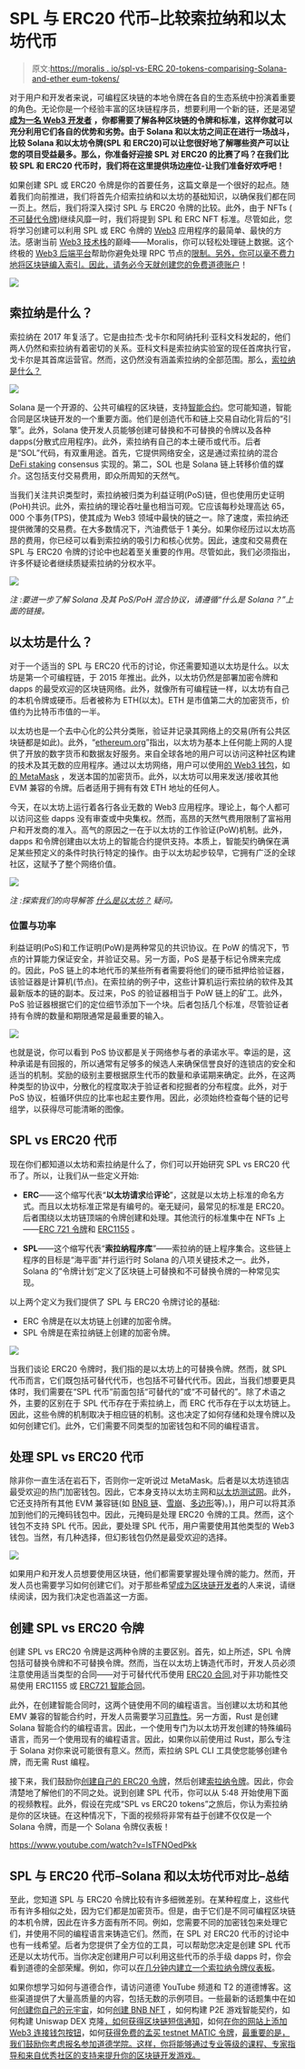 # SPL 与 ERC20 代币–比较索拉纳和以太坊代币

> 原文:[https://moralis . io/spl-vs-ERC 20-tokens-comparising-Solana-and-ether eum-tokens/](https://moralis.io/spl-vs-erc20-tokens-comparing-solana-and-ethereum-tokens/)

对于用户和开发者来说，可编程区块链的本地令牌在各自的生态系统中扮演着重要的角色。无论你是一个经验丰富的区块链程序员，想要利用一个新的链，还是渴望 [**成为一名 Web3 开发者**](https://moralis.io/how-to-become-a-web3-developer-full-guide/) **，你都需要了解各种区块链的令牌和标准，这样你就可以充分利用它们各自的优势和劣势。由于 Solana 和以太坊之间正在进行一场战斗，比较 Solana 和以太坊令牌(SPL 和 ERC20)可以让您很好地了解哪些资产可以让您的项目受益最多。那么，你准备好迎接 SPL 对 ERC20 的比赛了吗？在我们比较 SPL 和 ERC20 代币时，我们将在这里提供场边座位-让我们准备好欢呼吧！**

如果创建 SPL 或 ERC20 令牌是你的首要任务，这篇文章是一个很好的起点。随着我们向前推进，我们将首先介绍索拉纳和以太坊的基础知识，以确保我们都在同一页上。然后，我们将深入探讨 SPL 与 ERC20 令牌的比较。此外，由于 NFTs ( [不可替代令牌](https://moralis.io/non-fungible-tokens-explained-what-are-nfts/))继续风靡一时，我们将提到 SPL 和 ERC NFT 标准。尽管如此，您将学习创建可以利用 SPL 或 ERC 令牌的 [Web3](https://moralis.io/the-ultimate-guide-to-web3-what-is-web3/) 应用程序的最简单、最快的方法。感谢当前 [Web3 技术栈](https://moralis.io/exploring-the-web3-tech-stack-full-guide/)的巅峰——Moralis，你可以轻松处理链上数据。这个终极的 [Web3 后端平台](https://moralis.io/exploring-the-best-web3-backend-platform/)帮助你避免处理 RPC 节点的[限制。另外，你可以毫不费力地将区块链编入索引。因此，请务必今天就](https://moralis.io/exploring-the-limitations-of-rpc-nodes-and-the-solution-to-them/)[创建您的免费道德账户](https://admin.moralis.io/register)！

![](../Images/f0d461652170f580a3a3118fa9ee8e23.png)

## 索拉纳是什么？

索拉纳在 2017 年复活了。它是由拉杰·戈卡尔和阿纳托利·亚科文科发起的，他们两人仍然和索拉纳有着密切的关系。亚科文科是索拉纳实验室的现任首席执行官，戈卡尔是其首席运营官。然而，这仍然没有涵盖索拉纳的全部范围。那么，[索拉纳是什么？](https://moralis.io/what-is-solana-the-full-2022-guide/)

![](../Images/37993789604abb0ada7f6d775b05e2d6.png)

Solana 是一个开源的、公共可编程的区块链，支持[智能合约](https://moralis.io/smart-contracts-explained-what-are-smart-contracts/)。您可能知道，智能合同是区块链开发的一个重要方面。他们是创造代币和链上交易自动化背后的“引擎”。此外，Solana 使开发人员能够创建可替换和不可替换的令牌以及各种 dapps(分散式应用程序)。此外，索拉纳有自己的本土硬币或代币。后者是“SOL”代码，有双重用途。首先，它提供网络安全，这是通过索拉纳的混合 [DeFi staking](https://moralis.io/what-is-defi-staking-full-guide/) consensus 实现的。第二，SOL 也是 Solana 链上转移价值的媒介。这包括支付交易费用，即众所周知的天然气。

当我们关注共识类型时，索拉纳被归类为利益证明(PoS)链，但也使用历史证明(PoH)共识。此外，索拉纳的理论吞吐量也相当可观。它应该每秒处理高达 65，000 个事务(TPS)，使其成为 Web3 领域中最快的链之一。除了速度，索拉纳还提供微薄的交易费。在大多数情况下，汽油费低于 1 美分。如果你经历过以太坊高昂的费用，你已经可以看到索拉纳的吸引力和核心优势。因此，速度和交易费在 SPL 与 ERC20 令牌的讨论中也起着至关重要的作用。尽管如此，我们必须指出，许多怀疑论者继续质疑索拉纳的分权水平。

![](../Images/123546605c3cb50f6ad01a0361026b65.png)

*注* *:要进一步了解 Solana 及其 PoS/PoH 混合协议，请遵循“什么是 Solana？”上面的链接。*

## 以太坊是什么？

对于一个适当的 SPL 与 ERC20 代币的讨论，你还需要知道以太坊是什么。以太坊是第一个可编程链，于 2015 年推出。此外，以太坊仍然是部署加密令牌和 dapps 的最受欢迎的区块链网络。此外，就像所有可编程链一样，以太坊有自己的本机令牌或硬币。后者被称为 ETH(以太)。ETH 是市值第二大的加密货币，价值约为比特币市值的一半。

以太坊也是一个去中心化的公共分类账，验证并记录其网络上的交易(所有公共区块链都是如此)。此外，“[ethereum.org](http://ethereum.org/)”指出，以太坊为基本上任何能上网的人提供了开放的数字货币和数据友好服务。来自全球各地的用户可以访问这种社区构建的技术及其无数的应用程序。通过以太坊网络，用户可以使用[的 Web3 钱包](https://moralis.io/what-is-a-web3-wallet-web3-wallets-explained/)，如[的 MetaMask](https://moralis.io/metamask-explained-what-is-metamask/) ，发送本国的加密货币。此外，以太坊可以用来发送/接收其他 EVM 兼容的令牌。后者适用于拥有有效 ETH 地址的任何人。

今天，在以太坊上运行着各行各业无数的 Web3 应用程序。理论上，每个人都可以访问这些 dapps 没有审查或中央集权。然而，高昂的天然气费用限制了富裕用户和开发商的准入。高气的原因之一在于以太坊的工作验证(PoW)机制。此外，dapps 和令牌创建由以太坊上的智能合约提供支持。本质上，智能契约确保在满足某些预定义的条件时执行特定的操作。由于以太坊起步较早，它拥有广泛的全球社区，这赋予了整个网络价值。

![](../Images/c0ae092faf93c3dd59051b4c9a5c8c18.png)

*注* *:探索我们的向导解答* [*什么是以太坊？*](https://moralis.io/full-guide-what-is-ethereum/) *疑问。*

### 位置与功率

利益证明(PoS)和工作证明(PoW)是两种常见的共识协议。在 PoW 的情况下，节点的计算能力保证安全，并验证交易。另一方面，PoS 是基于标记令牌来完成的。因此，PoS 链上的本地代币的某些所有者需要将他们的硬币抵押给验证器，该验证器是计算机(节点)。在索拉纳的例子中，这些计算机运行索拉纳的软件及其最新版本的链的副本。反过来，PoS 的验证器相当于 PoW 链上的矿工。此外，PoS 验证器根据它们的定位细节添加下一个块。后者包括几个标准，尽管验证者持有令牌的数量和期限通常是最重要的输入。

![](../Images/8f316721305b8012b64232c13d1b0e85.png)

也就是说，你可以看到 PoS 协议都是关于网络参与者的承诺水平。幸运的是，这种承诺是有回报的，所以通常有足够多的候选人来确保信誉良好的连锁店的安全和适当的机制。奖励的级别主要根据原生代币的数量和承诺期来确定。此外，在这两种类型的协议中，分散化的程度取决于验证者和挖掘者的分布程度。此外，对于 PoS 协议，桩循环供应的比率也起主要作用。因此，必须始终检查每个链的记号组学，以获得尽可能清晰的图像。

## SPL vs ERC20 代币

现在你们都知道以太坊和索拉纳是什么了，你们可以开始研究 SPL vs ERC20 代币了。所以，让我们从一些定义开始:

*   **ERC**——这个缩写代表“**以太坊请求**给**评论**”，这就是以太坊上标准的命名方式。而且以太坊标准正常是有编号的。毫无疑问，最常见的标准是 ERC20。后者围绕以太坊链顶端的令牌创建和处理。其他流行的标准集中在 NFTs 上——[ERC 721 令牌](https://moralis.io/erc-721-token-standard-how-to-transfer-erc721-tokens/)和 [ERC1155](https://moralis.io/erc1155-exploring-the-erc-1155-token-standard/) 。

*   **SPL**——这个缩写代表“**索拉纳程序库**”——索拉纳的链上程序集合。这些链上程序的目标是“海平面”并行运行时 Solana 的八项关键技术之一。此外，Solana 的“令牌计划”定义了区块链上可替换和不可替换令牌的一种常见实现。

以上两个定义为我们提供了 SPL 与 ERC20 令牌讨论的基础:

*   ERC 令牌是在以太坊链上创建的加密令牌。
*   SPL 令牌是在索拉纳链上创建的加密令牌。

![](../Images/a51d02a018b7b11cbd4092dc017bfcfa.png)

当我们谈论 ERC20 令牌时，我们指的是以太坊上的可替换令牌。然而，就 SPL 代币而言，它们既包括可替代代币，也包括不可替代代币。因此，当我们想要更具体时，我们需要在“SPL 代币”前面包括“可替代的”或“不可替代的”。除了术语之外，主要的区别在于 SPL 代币存在于索拉纳上，而 ERC 代币存在于以太坊链上。因此，这些令牌的机制取决于相应链的机制。这也决定了如何存储和处理令牌以及如何创建它们。此外，它们需要不同类型的加密钱包和不同的编程语言。

## 处理 SPL vs ERC20 代币

除非你一直生活在岩石下，否则你一定听说过 MetaMask。后者是以太坊连锁店最受欢迎的热门加密钱包。因此，它本身支持以太坊主网和[以太坊测试网](https://moralis.io/ethereum-testnet-guide-connect-to-ethereum-testnets/)。此外，它还支持所有其他 EVM 兼容链(如 [BNB 链](https://moralis.io/how-to-create-a-bnb-chain-token-in-5-minutes/)、[雪崩](https://moralis.io/how-to-connect-to-avalanche-nodes/)、[多边形](https://moralis.io/how-to-create-a-polygon-token/)等)。)，用户可以将其添加到他们的元掩码钱包中。因此，元掩码是处理 ERC20 令牌的工具。然而，这个钱包不支持 SPL 代币。因此，要处理 SPL 代币，用户需要使用其他类型的 Web3 钱包。当然，有几种选择，但幻影钱包仍然是最受欢迎的选择。

![](../Images/b8e44348a671a4f3a7f30f630b0d26ee.png)

如果用户和开发人员想要使用区块链，他们都需要掌握处理令牌的能力。然而，开发人员也需要学习如何创建它们。对于那些希望[成为区块链开发者](https://moralis.io/how-to-become-a-blockchain-developer/)的人来说，请继续阅读，因为我们决定也涵盖这一方面。

## 创建 SPL vs ERC20 令牌

创建 SPL vs ERC20 令牌是这两种令牌的主要区别。首先，如上所述，SPL 令牌包括可替换令牌和不可替换令牌。然而，当在以太坊上铸造代币时，开发人员必须注意使用适当类型的合同——对于可替代代币使用 [ERC20 合同](https://moralis.io/what-are-erc20-contracts-full-erc20-contract-guide/),对于非功能性交易使用 ERC1155 或 [ERC721 智能合同](https://moralis.io/erc721-contract-exploring-erc721-smart-contracts/)。

此外，在创建智能合同时，这两个链使用不同的编程语言。当创建以太坊和其他 EMV 兼容的智能合约时，开发人员需要学习[可靠性](https://moralis.io/solidity-explained-what-is-solidity/)。另一方面，Rust 是创建 Solana 智能合约的编程语言。因此，一个使用专门为以太坊开发创建的特殊编码语言，而另一个使用现有的编程语言。因此，如果你以前使用过 Rust，那么专注于 Solana 对你来说可能很有意义。然而，索拉纳 SPL CLI 工具使您能够创建令牌，而无需 Rust 编程。

接下来，我们鼓励你[创建自己的 ERC20 令牌](https://moralis.io/how-to-create-your-own-erc-20-token-in-10-minutes/)，然后创建[索拉纳令牌](https://moralis.io/how-to-create-a-solana-token-in-5-steps/)。因此，你会清楚地了解他们的不同之处。说到创建 SPL 代币，你可以从 5:48 开始使用下面的视频教程。此外，假设在完成“SPL vs ERC20 tokens”之旅后，你认为索拉纳是你的区块链。在这种情况下，下面的视频将非常有益于创建不仅仅是一个 Solana 令牌，而是一个 Solana 令牌仪表板！

https://www.youtube.com/watch?v=IsTFNOedPkk

## SPL 与 ERC20 代币–Solana 和以太坊代币对比–总结

至此，您知道 SPL 与 ERC20 令牌比较有许多细微差别。在某种程度上，这些代币有许多相似之处，因为它们都是加密货币。但是，由于它们是不同可编程区块链的本机令牌，因此在许多方面有所不同。例如，您需要不同的加密钱包来处理它们，并使用不同的编程语言来铸造它们。然而，在 SPL 对 ERC20 代币的讨论中也有一线希望。后者为您提供了全方位的工具，可以帮助您决定是创建 SPL 代币还是以太坊代币。当你决定创建用户可以利用这些代币的杀手级 dapps 时，你会看到道德的全部荣耀。例如，你可以[在几分钟内建立一个索拉纳令牌仪表板](https://moralis.io/how-to-build-a-solana-token-dashboard/)。

如果你想学习如何与道德合作，请访问道德 YouTube 频道和 T2 的道德博客。这些渠道提供了大量高质量的内容，包括无数的示例项目。一些最新的话题集中在如何[创建你自己的元宇宙](https://moralis.io/how-to-create-your-own-metaverse/)，如何[创建 BNB NFT](https://moralis.io/how-to-create-a-bnb-nft/) ，如何构建 P2E 游戏智能契约，如何构建 Uniswap DEX 克隆[，如何](https://moralis.io/build-a-uniswap-dex-clone-with-html-css-javascript-moralis-on-the-ethereum-network/)[获得区块链短信通知](https://moralis.io/how-to-get-blockchain-sms-notifications/)，如何[在你的网站上添加 Web3 连接钱包按钮](https://moralis.io/how-to-add-a-web3-connect-wallet-button-to-your-website/)，如何[获得免费的孟买 testnet MATIC 令牌](https://moralis.io/mumbai-testnet-faucet-how-to-get-free-testnet-matic-tokens/)，[最重要的是，我们鼓励你考虑报名参加道德学院。这样，你将能够通过专业等级的课程、专家指导和来自优秀社区的支持来提升你的区块链开发游戏。](https://moralis.io/what-are-nft-based-memberships-full-guide/)